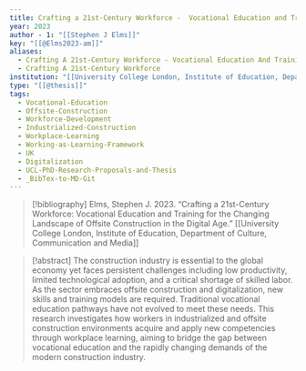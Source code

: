 ```yaml
---
title: Crafting a 21st-Century Workforce -  Vocational Education and Training for the Changing Landscape of Offsite Construction in the Digital Age
year: 2023
author - 1: "[[Stephen J Elms]]"
key: "[[@Elms2023-am]]"
aliases:
  - Crafting A 21st-Century Workforce - Vocational Education And Training For The Changing Landscape Of Offsite Construction In The Digital Age
  - Crafting A 21st-Century Workforce
institution: "[[University College London, Institute of Education, Department of Culture, Communication and Media]]"
type: "[[@thesis]]"
tags:
  - Vocational-Education
  - Offsite-Construction
  - Workforce-Development
  - Industrialized-Construction
  - Workplace-Learning
  - Working-as-Learning-Framework
  - UK
  - Digitalization
  - UCL-PhD-Research-Proposals-and-Thesis
  - _BibTex-to-MD-Git
---
```


> [!bibliography]
> Elms, Stephen J. 2023. “Crafting a 21st-Century Workforce: Vocational Education and Training for the Changing Landscape of Offsite Construction in the Digital Age.” [[University College London, Institute of Education, Department of Culture, Communication and Media]]

> [!abstract]
> The construction industry is essential to the global economy yet faces persistent challenges including low productivity, limited technological adoption, and a critical shortage of skilled labor. As the sector embraces offsite construction and digitalization, new skills and training models are required. Traditional vocational education pathways have not evolved to meet these needs. This research investigates how workers in industrialized and offsite construction environments acquire and apply new competencies through workplace learning, aiming to bridge the gap between vocational education and the rapidly changing demands of the modern construction industry.